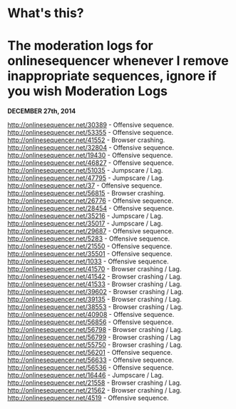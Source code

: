 What's this?
===============
The moderation logs for onlinesequencer whenever I remove inappropriate sequences, ignore if you wish
Moderation Logs
======
**DECEMBER 27th, 2014**

http://onlinesequencer.net/30389 - Offensive sequence.
http://onlinesequencer.net/53355 - Offensive sequence.
http://onlinesequencer.net/41552 - Browser crashing.
http://onlinesequencer.net/32804 - Offensive sequence.
http://onlinesequencer.net/19430 - Offensive sequence.
http://onlinesequencer.net/46827 - Offensive sequence.
http://onlinesequencer.net/51035 - Jumpscare / Lag.
http://onlinesequencer.net/47795 - Jumpscare / Lag.
http://onlinesequencer.net/37 - Offensive sequence.
http://onlinesequencer.net/56815 - Browser crashing.
http://onlinesequencer.net/26776 - Offensive sequence.
http://onlinesequencer.net/28454 - Offensive sequence.
http://onlinesequencer.net/35216 - Jumpscare / Lag.
http://onlinesequencer.net/35017 - Jumpscare / Lag.
http://onlinesequencer.net/29687 - Offensive sequence.
http://onlinesequencer.net/5283 - Offensive sequence.
http://onlinesequencer.net/21550 - Offensive sequence.
http://onlinesequencer.net/35501 - Offensive sequence.
http://onlinesequencer.net/1033 - Offensive sequence.
http://onlinesequencer.net/41570 - Browser crashing / Lag.
http://onlinesequencer.net/41542 - Browser crashing / Lag.
http://onlinesequencer.net/41533 - Browser crashing / Lag.
http://onlinesequencer.net/39602 - Browser crashing / Lag.
http://onlinesequencer.net/39135 - Browser crashing / Lag.
http://onlinesequencer.net/38553 - Browser crashing / Lag.
http://onlinesequencer.net/40908 - Offensive sequence.
http://onlinesequencer.net/56856 - Offensive sequence.
http://onlinesequencer.net/56798 - Browser crashing / Lag.
http://onlinesequencer.net/56799 - Browser crashing / Lag
http://onlinesequencer.net/55750 - Browser crashing / Lag.
http://onlinesequencer.net/56201 - Offensive sequence.
http://onlinesequencer.net/56633 - Offensive sequence.
http://onlinesequencer.net/56536 - Offensive sequence.
http://onlinesequencer.net/16446 - Jumpscare / Lag.
http://onlinesequencer.net/21558 - Browser crashing / Lag.
http://onlinesequencer.net/21562 - Browser crashing / Lag.
http://onlinesequencer.net/4519 - Offensive sequence.
